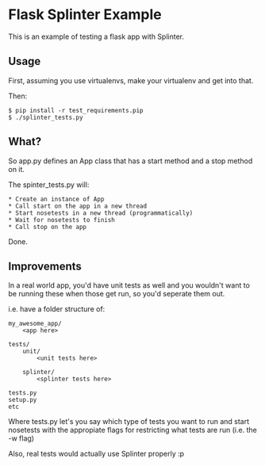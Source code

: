Flask Splinter Example
======================

This is an example of testing a flask app with Splinter.

Usage
-----

First, assuming you use virtualenvs, make your virtualenv and get into that.

Then:

    $ pip install -r test_requirements.pip
    $ ./splinter_tests.py

What?
-----

So app.py defines an App class that has a start method and a stop method on it.

The spinter_tests.py will:

    * Create an instance of App
    * Call start on the app in a new thread
    * Start nosetests in a new thread (programmatically)
    * Wait for nosetests to finish
    * Call stop on the app

Done.

Improvements
------------

In a real world app, you'd have unit tests as well and you wouldn't want to be
running these when those get run, so you'd seperate them out.

i.e. have a folder structure of:

    my_awesome_app/
        <app here>

    tests/
        unit/
            <unit tests here>

        splinter/
            <splinter tests here>

    tests.py
    setup.py
    etc

Where tests.py let's you say which type of tests you want to run and start
nosetests with the appropiate flags for restricting what tests are run
(i.e. the -w flag)

Also, real tests would actually use Splinter properly :p
